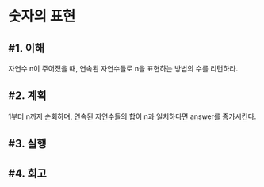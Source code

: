 숫자의 표현
=============================

#1. 이해
-----------------------------
자연수 n이 주어졌을 때, 연속된 자연수들로 n을 표현하는 방법의 수를 리턴하라.

#2. 계획
-----------------------------
1부터 n까지 순회하며, 연속된 자연수들의 합이 n과 일치하다면 answer를 증가시킨다.

#3. 실행
-----------------------------

#4. 회고
-----------------------------